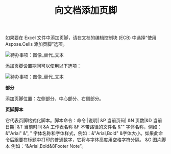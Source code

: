 ﻿---
title: 向文档添加页脚
type: docs
weight: 70
url: /zh/sharepoint/add-footer-to-a-document/
---
如果要在 Excel 文件中添加页脚，请在文档的编辑控制块 (ECB) 中选择“使用 Aspose.Cells 添加页脚”选项。

![待办事项：图像_替代_文本](add-footer-to-a-document_1.png)

添加页脚设置期间可以使用以下选项：

![待办事项：图像_替代_文本](add-footer-to-a-document_2.png)

**部分**

添加页脚位置：左侧部分、中心部分、右侧部分。

**页脚脚本**

它代表页脚格式化脚本。脚本命令：命令 |说明| &P 当前页码| &N 页数|&D 当前日期| &T 当前时间 &A 工作表名称 &F 不带路径的文件名 &"<FontName>" 字体名称，例如：&"Arial" &"<FontName>, <FontStyle>" 字体名称和字体样式，例如：&"Arial,Bold" &<FontSize>字体大小。如果此命令后跟要在标题中打印的普通数字，它将与字体高度用空格字符分隔。 &G 图片脚本 例如：“&Arial,Bold&8Footer Note”。
